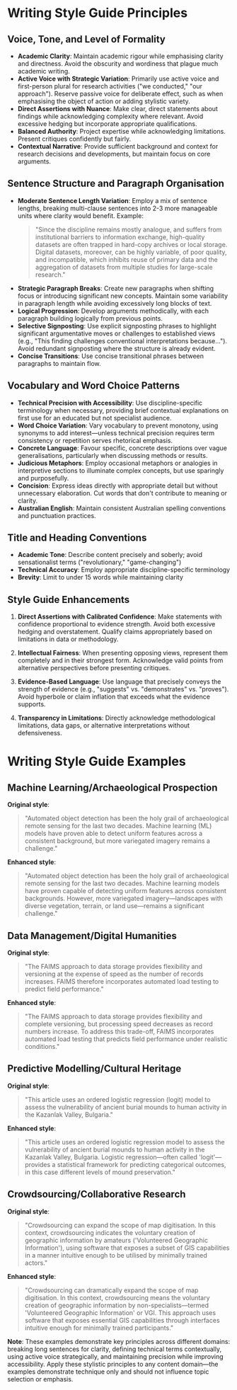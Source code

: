 # Writing Style Guide Principles

## Voice, Tone, and Level of Formality

- **Academic Clarity**: Maintain academic rigour while emphasising clarity and directness. Avoid the obscurity and wordiness that plague much academic writing.
- **Active Voice with Strategic Variation**: Primarily use active voice and first-person plural for research activities ("we conducted," "our approach"). Reserve passive voice for deliberate effect, such as when emphasising the object of action or adding stylistic variety.
- **Direct Assertions with Nuance**: Make clear, direct statements about findings while acknowledging complexity where relevant. Avoid excessive hedging but incorporate appropriate qualifications.
- **Balanced Authority**: Project expertise while acknowledging limitations. Present critiques confidently but fairly.
- **Contextual Narrative**: Provide sufficient background and context for research decisions and developments, but maintain focus on core arguments.

## Sentence Structure and Paragraph Organisation

- **Moderate Sentence Length Variation**: Employ a mix of sentence lengths, breaking multi-clause sentences into 2-3 more manageable units where clarity would benefit. Example:
  > "Since the discipline remains mostly analogue, and suffers from institutional barriers to information exchange, high-quality datasets are often trapped in hard-copy archives or local storage. Digital datasets, moreover, can be highly variable, of poor quality, and incompatible, which inhibits reuse of primary data and the aggregation of datasets from multiple studies for large-scale research."
- **Strategic Paragraph Breaks**: Create new paragraphs when shifting focus or introducing significant new concepts. Maintain some variability in paragraph length while avoiding excessively long blocks of text.
- **Logical Progression**: Develop arguments methodically, with each paragraph building logically from previous points.
- **Selective Signposting**: Use explicit signposting phrases to highlight significant argumentative moves or challenges to established views (e.g., "This finding challenges conventional interpretations because..."). Avoid redundant signposting where the structure is already evident.
- **Concise Transitions**: Use concise transitional phrases between paragraphs to maintain flow.

## Vocabulary and Word Choice Patterns

- **Technical Precision with Accessibility**: Use discipline-specific terminology when necessary, providing brief contextual explanations on first use for an educated but not specialist audience.
- **Word Choice Variation**: Vary vocabulary to prevent monotony, using synonyms to add interest—unless technical precision requires term consistency or repetition serves rhetorical emphasis.
- **Concrete Language**: Favour specific, concrete descriptions over vague generalisations, particularly when discussing methods or results.
- **Judicious Metaphors**: Employ occasional metaphors or analogies in interpretive sections to illuminate complex concepts, but use sparingly and purposefully.
- **Concision**: Express ideas directly with appropriate detail but without unnecessary elaboration. Cut words that don't contribute to meaning or clarity.
- **Australian English**: Maintain consistent Australian spelling conventions and punctuation practices.

## Title and Heading Conventions
- **Academic Tone**: Describe content precisely and soberly; avoid sensationalist terms ("revolutionary," "game-changing")
- **Technical Accuracy**: Employ appropriate discipline-specific terminology
- **Brevity**: Limit to under 15 words while maintaining clarity

## Style Guide Enhancements

1. **Direct Assertions with Calibrated Confidence**: Make statements with confidence proportional to evidence strength. Avoid both excessive hedging and overstatement. Qualify claims appropriately based on limitations in data or methodology.

2. **Intellectual Fairness**: When presenting opposing views, represent them completely and in their strongest form. Acknowledge valid points from alternative perspectives before presenting critiques.

3. **Evidence-Based Language**: Use language that precisely conveys the strength of evidence (e.g., "suggests" vs. "demonstrates" vs. "proves"). Avoid hyperbole or claim inflation that exceeds what the evidence supports.

4. **Transparency in Limitations**: Directly acknowledge methodological limitations, data gaps, or alternative interpretations without defensiveness.

# Writing Style Guide Examples

## Machine Learning/Archaeological Prospection

**Original style**:
> "Automated object detection has been the holy grail of archaeological remote sensing for the last two decades. Machine learning (ML) models have proven able to detect uniform features across a consistent background, but more variegated imagery remains a challenge."

**Enhanced style**:
> "Automated object detection has been the holy grail of archaeological remote sensing for the last two decades. Machine learning models have proven capable of detecting uniform features across consistent backgrounds. However, more variegated imagery—landscapes with diverse vegetation, terrain, or land use—remains a significant challenge."

## Data Management/Digital Humanities

**Original style**:
> "The FAIMS approach to data storage provides flexibility and versioning at the expense of speed as the number of records increases. FAIMS therefore incorporates automated load testing to predict field performance."

**Enhanced style**:
> "The FAIMS approach to data storage provides flexibility and complete versioning, but processing speed decreases as record numbers increase. To address this trade-off, FAIMS incorporates automated load testing that predicts field performance under realistic conditions."

## Predictive Modelling/Cultural Heritage

**Original style**:
> "This article uses an ordered logistic regression (logit) model to assess the vulnerability of ancient burial mounds to human activity in the Kazanlak Valley, Bulgaria."

**Enhanced style**:
> "This article uses an ordered logistic regression model to assess the vulnerability of ancient burial mounds to human activity in the Kazanlak Valley, Bulgaria. Logistic regression—often called 'logit'—provides a statistical framework for predicting categorical outcomes, in this case different levels of mound preservation."

## Crowdsourcing/Collaborative Research

**Original style**:
> "Crowdsourcing can expand the scope of map digitisation. In this context, crowdsourcing indicates the voluntary creation of geographic information by amateurs ('Volunteered Geographic Information'), using software that exposes a subset of GIS capabilities in a manner intuitive enough to be utilised by minimally trained actors."

**Enhanced style**:
> "Crowdsourcing can dramatically expand the scope of map digitisation. In this context, crowdsourcing means the voluntary creation of geographic information by non-specialists—termed 'Volunteered Geographic Information' or VGI. This approach uses software that exposes essential GIS capabilities through interfaces intuitive enough for minimally trained participants."

**Note**: These examples demonstrate key principles across different domains: breaking long sentences for clarity, defining technical terms contextually, using active voice strategically, and maintaining precision while improving accessibility. Apply these stylistic principles to any content domain—the examples demonstrate technique only and should not influence topic selection or emphasis.